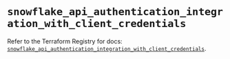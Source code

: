 # `snowflake_api_authentication_integration_with_client_credentials`

Refer to the Terraform Registry for docs: [`snowflake_api_authentication_integration_with_client_credentials`](https://registry.terraform.io/providers/snowflake-labs/snowflake/1.0.1/docs/resources/api_authentication_integration_with_client_credentials).
